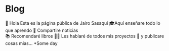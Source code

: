 # Blog
👋 Hola 
Esta es la página pública de Jairo Sasaqui
🎓Aquí enseñare todo lo que aprendo
📰 Compartire noticias  
📚 Recomendaré libros
👨‍💻 Les hablaré de todos mis proyectos
📝 y publicare cosas mias...
*Some day
